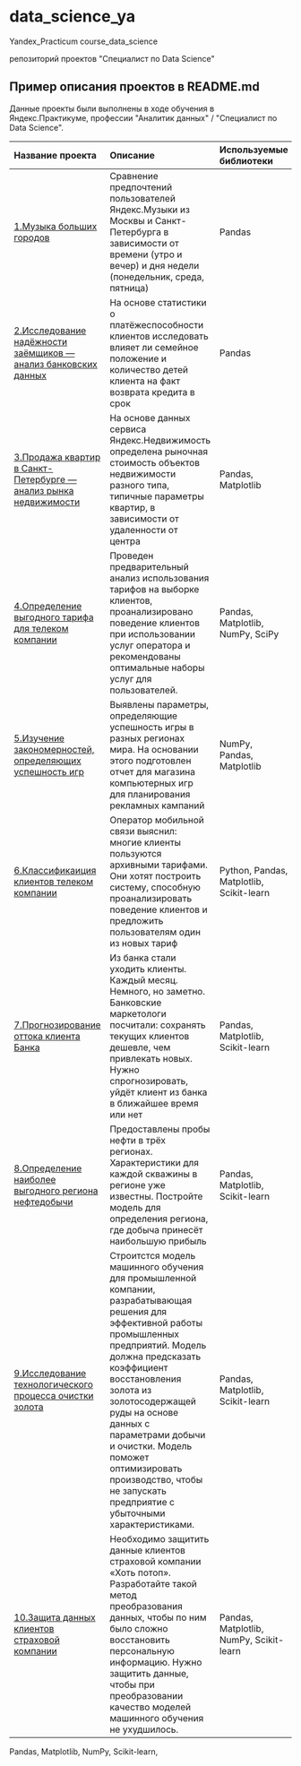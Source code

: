 # data_science_ya
Yandex_Practicum
course_data_science

репозиторий проектов "Специалист по Data Science"



## Пример описания проектов в README.md

Данные проекты были выполнены в ходе обучения в Яндекс.Практикуме, профессии "Аналитик данных" / "Специалист по Data Science".

| Название проекта | Описание | Используемые библиотеки | 
| :---------------------- | :---------------------- | :---------------------- |
| [1.Музыка больших городов](1.yandex_music) | Сравнение предпочтений пользователей Яндекс.Музыки из Москвы и Санкт-Петербурга в зависимости от времени (утро и вечер) и дня недели (понедельник, среда, пятница)| Pandas |
| [2.Исследование надёжности заёмщиков — анализ банковских данных](2.credit) | На основе статистики о платёжеспособности клиентов исследовать влияет ли семейное положение и количество детей клиента на факт возврата кредита в срок|Pandas|
|[3.Продажа квартир в Санкт-Петербурге — анализ рынка недвижимости](3.real_estate) | На основе данных сервиса Яндекс.Недвижимость определена рыночная стоимость объектов недвижимости разного типа, типичные параметры квартир, в зависимости от удаленности от центра|Pandas, Matplotlib|
|[4.Определение выгодного тарифа для телеком компании](4.tariff) | Проведен предварительный анализ использования тарифов на выборке клиентов, проанализировано поведение клиентов при использовании услуг оператора и рекомендованы оптимальные наборы услуг для пользователей. |Pandas, Matplotlib, NumPy, SciPy|
|[5.Изучение закономерностей, определяющих успешность игр](5.computer_games) | Выявлены параметры, определяющие успешность игры в разных регионах мира. На основании этого подготовлен отчет для магазина компьютерных игр для планирования рекламных кампаний |NumPy, Pandas, Matplotlib|
|[6.Классификаиция клиентов телеком компании](6.telecom_client_classification) |Оператор мобильной связи выяснил: многие клиенты пользуются архивными тарифами. Они хотят построить систему, способную проанализировать поведение клиентов и предложить пользователям один из новых тариф|Python, Pandas, Matplotlib, Scikit-learn|
|[7.Прогнозирование оттока клиента Банка](7.bank_client_churn) |Из банка стали уходить клиенты. Каждый месяц. Немного, но заметно. Банковские маркетологи посчитали: сохранять текущих клиентов дешевле, чем привлекать новых. Нужно спрогнозировать, уйдёт клиент из банка в ближайшее время или нет|Pandas, Matplotlib, Scikit-learn|
|[8.Определение наиболее выгодного региона нефтедобычи](8.Oil_wells) |Предоставлены пробы нефти в трёх регионах. Характеристики для каждой скважины в регионе уже известны. Постройте модель для определения региона, где добыча принесёт наибольшую прибыль|Pandas, Matplotlib, Scikit-learn|
|[9.Исследование технологического процесса очистки золота](9.Gold_production) |Строитстся модель машинного обучения для промышленной компании, разрабатывающая решения для эффективной работы промышленных предприятий. Модель должна предсказать коэффициент восстановления золота из золотосодержащей руды на основе данных с параметрами добычи и очистки. Модель поможет оптимизировать производство, чтобы не запускать предприятие с убыточными характеристиками.|Pandas, Matplotlib, Scikit-learn|
|[10.Защита данных клиентов страховой компании](10.Client_data_protections) |Необходимо защитить данные клиентов страховой компании «Хоть потоп». Разработайте такой метод преобразования данных, чтобы по ним было сложно восстановить персональную информацию. Нужно защитить данные, чтобы при преобразовании качество моделей машинного обучения не ухудшилось. |Pandas, Matplotlib, NumPy, Scikit-learn|

Pandas, Matplotlib, NumPy, Scikit-learn,


